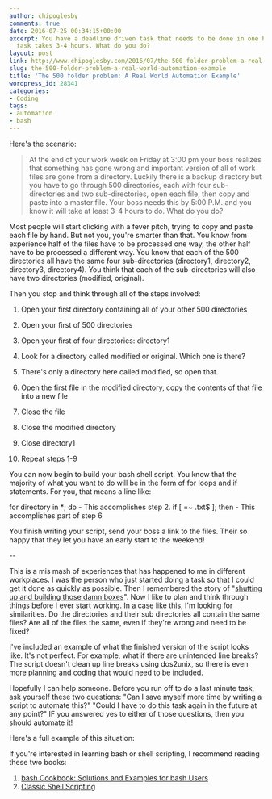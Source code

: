 ```yaml
---
author: chipoglesby
comments: true
date: 2016-07-25 00:34:15+00:00
excerpt: You have a deadline driven task that needs to be done in one hour, but the
  task takes 3-4 hours. What do you do?
layout: post
link: http://www.chipoglesby.com/2016/07/the-500-folder-problem-a-real-world-automation-example/
slug: the-500-folder-problem-a-real-world-automation-example
title: 'The 500 folder problem: A Real World Automation Example'
wordpress_id: 28341
categories:
- Coding
tags:
- automation
- bash
---
```


Here's the scenario:


<blockquote>At the end of your work week on Friday at 3:00 pm your boss realizes that something has gone wrong and important version of all of work files are gone from a directory. Luckily there is a backup directory but you have to go through 500 directories, each with four sub-directories and two sub-directories, open each file, then copy and paste into a master file. Your boss needs this by 5:00 P.M. and you know it will take at least 3-4 hours to do. What do you do?
</blockquote>



Most people will start clicking with a fever pitch, trying to copy and paste each file by hand. But not you, you're smarter than that. You know from experience half of the files have to be processed one way, the other half have to be processed a different way. You know that each of the 500 directories all have the same four sub-directories (directory1, directory2, directory3, directory4). You think that each of the sub-directories will also have two directories (modified, original).

Then you stop and think through all of the steps involved:



 	
  1. Open your first directory containing all of your other 500 directories

 	
  2. Open your first of 500 directories

 	
  3. Open your first of four directories: directory1

 	
  4. Look for a directory called modified or original. Which one is there?

 	
  5. There's only a directory here called modified, so open that.

 	
  6. Open the first file in the modified directory, copy the contents of that file into a new file

 	
  7. Close the file

 	
  8. Close the modified directory

 	
  9. Close directory1

 	
  10. Repeat steps 1-9


You can now begin to build your bash shell script. You know that the majority of what you want to do will be in the form of for loops and if statements. For you, that means a line like:

for directory in *; do - This accomplishes step 2.
if [ =~ \.txt$ ]; then - This accomplishes part of step 6

You finish writing your script, send your boss a link to the files. Their so happy that they let you have an early start to the weekend!

--

This is a mis mash of experiences that has happened to me in different workplaces.  I was the person who just started doing a task so that I could get it done as quickly as possible. Then I remembered the story of "[shutting up and building those damn boxes](2016/05/i-love-automation)". Now I like to plan and think through things before I ever start working. In a case like this, I'm looking for similarities. Do the directories and their sub directories all contain the same files? Are all of the files the same, even if they're wrong and need to be fixed?

I've included an example of what the finished version of the script looks like. It's not perfect. For example, what if there are unintended line breaks? The script doesn't clean up line breaks using dos2unix, so there is even more planning and coding that would need to be included.

Hopefully I can help someone. Before you run off to do a last minute task, ask yourself these two questions: "Can I save myself more time by writing a script to automate this?" "Could I have to do this task again in the future at any point?" IF you answered yes to either of those questions, then you should automate it!

Here's a full example of this situation:


If you're interested in learning bash or shell scripting, I recommend reading these two books:
1. [bash Cookbook: Solutions and Examples for bash Users](https://www.amazon.com/bash-Cookbook-Solutions-Examples-Cookbooks/dp/0596526784) 
2. [Classic Shell Scripting](https://www.amazon.com/Classic-Shell-Scripting-Arnold-Robbins/dp/0596005954/ref=pd_bxgy_14_img_3?ie=UTF8&psc=1&refRID=3Y1ZZ6NDAKH3XDA9G1C9)
